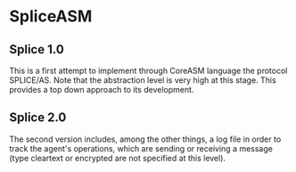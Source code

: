 # SpliceASM

## Splice 1.0
This is a first attempt to implement through CoreASM language the protocol SPLICE/AS. Note that the abstraction level is very high at this stage. This provides a top down approach to its development.

## Splice 2.0
The second version includes, among the other things, a log file in order to track the agent's operations, which are sending or receiving a message (type cleartext or encrypted are not specified at this level). 
